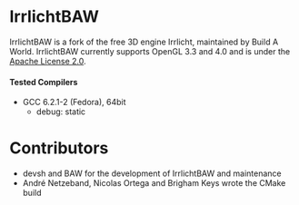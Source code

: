 IrrlichtBAW
===========

IrrlichtBAW is a fork of the free 3D engine Irrlicht, maintained by Build A World. IrrlichtBAW currently supports OpenGL 3.3 and 4.0 and is under the [Apache License 2.0](/LICENSE).

#### Tested Compilers
 * GCC 6.2.1-2 (Fedora), 64bit
   * debug: static

Contributors
============
- devsh and BAW for the development of IrrlichtBAW and maintenance
- André Netzeband, Nicolas Ortega and Brigham Keys wrote the CMake build
